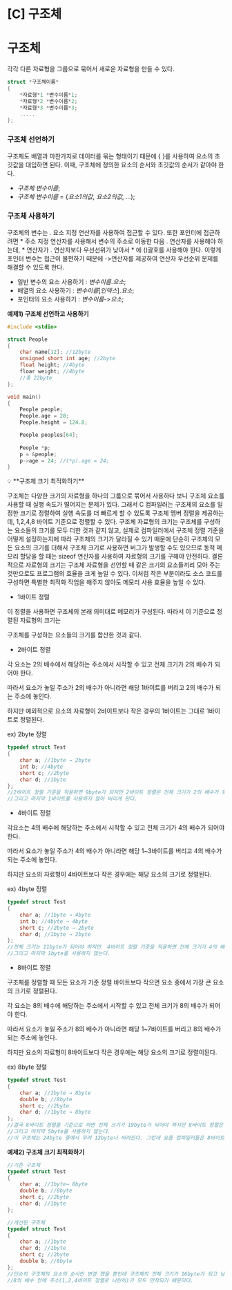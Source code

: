 # [C] 구조체

# 구조체

각각 다른 자료형을 그룹으로 묶어서 새로운 자료형을 만들 수 있다.

```c
struct *구조체이름*
{
	*자료형*1 *변수이름*1;
	*자료형*2 *변수이름*2;
	*자료형*3 *변수이름*3;
	.....
};
```

### **구조체 선언하기**

구조체도 배열과 마찬가지로 데이터를 묶는 형태이기 때문에 { }를 사용하여 요소의 초깃값을 대입하면 된다. 이때, 구조체에 정의한 요소의 순서와 초깃값의 순서가 같아야 한다.

- *구조체 변수이름*;
- *구조체 변수이름* = {*요소1의값*, *요소2의값*, …);

### **구조체 사용하기**

구조체의 변수는 . 요소 지정 연산자를 사용하여 접근할 수 있다. 또한 포인터에 접근하려면 * 주소 지정 연산자를 사용해서 변수의 주소로 이동한 다음 . 연산자를 사용해야 하는데, * 연산자가 . 연산자보다 우선선위가 낮아서 * 에 ()괄호를 사용해야 한다. 이렇게 포인터 변수는 접근이 불편하기 때문에 ->연산자를 제공하여 연산자 우선순위 문제를 해결할 수 있도록 한다.

- 일반 변수의 요소 사용하기 : *변수이름*.*요소*;
- 배열의 요소 사용하기 : *변수이름*[*인덱스*].*요소*;
- 포인터의 요소 사용하기 : *변수이름*->*요소*;

**예제1) 구조체 선언하고 사용하기**

```c
#include <stdio>

struct People
{
	char name[12]; //12byte
	unsigned short int age; //2byte
	float height; //4byte
	floar weight; //4byte
	//총 22byte
};

void main()
{
	People people;
	People.age = 28;
	People.height = 124.8;

	People peoples[64];
	
	People *p;
	p = &people;
	p->age = 24; //(*p).age = 24;
}
```

<aside>
💡 **구조체 크기 최적화하기**

구조체는 다양한 크기의 자료형을 하나의 그룹으로 묶어서 사용하다 보니 구조체 요소를 사용할 때 실행 속도가 떨어지는 문제가 있다. 그래서 C 컴파일러는 구조체의 요소를 일정한 크기로 정렬하여 실행 속도를 더 빠르게 할 수 있도록 구조체 멤버 정렬을 제공하는데, 1,2,4,8 바이트 기준으로 정렬할 수 있다. 구조체 자료형의 크기는 구조체를 구성하는 요소들의 크기를 모두 더한 것과 같지 않고, 실제로 컴파일러에서 구조체 정렬 기준을 어떻게 설정하는지에 따라 구조체의 크기가 달라질 수 있기 때문에 단순히 구조체의 모든 요소의 크기를 더해서 구조체 크기로 사용하면 버그가 발생할 수도 있으므로 동적 메모리 할당을 할 때는  sizeof 연산자를 사용하여 자료형의 크기를 구해야 안전하다. 결론적으로 자료형의 크기는 구조체 자료형을 선언할 때 같은 크기의 요소들끼리 모아 주는 것만으로도 프로그램의 효율을 크게 높일 수 있다. 이처럼 작은 부분이라도 소스 코드를 구성하면 특별한 최적화 작업을 해주지 않아도 메모리 사용 효율을 높일 수 있다.

- 1바이트 정렬

이 정렬을 사용하면 구조체의 본래 의미대로 메모리가 구성된다. 따라서 이 기준으로 정렬된 자료형의 크기는

구조체를 구성하는 요소들의 크기를 합산한 것과 같다.

- 2바이트 정렬

각 요소는 2의 배수에서 해당하는 주소에서 시작할 수 있고 전체 크기가 2의 배수가 되어야 한다.

따라서 요소가 놓일 주소가 2의 배수가 아니라면 해당 1바이트를 버리고 2의 배수가 되는 주소에 놓인다.

하지만 예외적으로 요소의 자료형이 2바이트보다 작은 경우의 1바이트는 그대로 1바이트로 정렬된다.

ex) 2byte 정렬

```c
typedef struct Test
{
	char a; //1byte → 2byte
	int b; //4byte
	short c; //2byte
	char d; //1byte
};
//2바이트 정렬 기준을 적용하면 9byte가 되지만 2바이트 정렬은 전체 크기가 2의 배수가 되어야하기 때문에 10바이트가 된다. 
//그리고 마지막 1바이트를 사용하지 않아 버리게 된다.
```

- 4바이트 정렬

각요소는 4의 배수에 해당하는 주소에서 시작할 수 있고 전체 크기가 4의 배수가 되어야 한다.

따라서 요소가 놓일 주소가 4의 배수가 아니라면 해당 1~3바이트를 버리고 4의 배수가 되는 주소에 놓인다.

하지만 요소의 자료형이 4바이트보다 작은 경우에는 해당 요소의 크기로 정렬된다.

ex) 4byte 정렬

```c
typedef struct Test
{
	char a; //1byte → 4byte
	int b; //4byte → 4byte
	short c; //2byte → 2byte
	char d; //1byte → 2byte
};
//전체 크기는 11byte가 되어야 하지만  4바이트 정렬 기준을 적용하면 전체 크기가 4의 배수가 되어야 하기 때문에 12byte가 된다. 
//그리고 마지막 1byte를 사용하지 않는다.
```

- 8바이트 정렬

구조체를 정렬할 때 모든 요소가 기준 정렬 바이트보다 작으면 요소 중에서 가장 큰 요소의 크기로 정렬된다.

각 요소는 8의 배수에 해당하는 주소에서 시작할 수 있고 전체 크기가 8의 배수가 되어야 한다.

따라서 요소가 놓일 주소가 8의 배수가 아니라면 해당 1~7바이트를 버리고 8의 배수가 되는 주소에 놓인다.

하지만 요소의 자료형이 8바이트보다 작은 경우에는 해당 요소의 크기로 정렬이된다.

ex) 8byte 정렬

```c
typedef struct Test
{
	char a; //1byte → 8byte
	double b; //8byte
	short c; //2byte
	char d; //1byte → 8byte
};
//결국 8바이트 정렬을 기준으로 하면 전체 크기가 19byte가 되어야 하지만 8바이트 정렬은 전체 크기가 8의 배수가 되어야 하기 때문에 크기는 24byte가 된다.
//그리고 마지막 5byte를 사용하지 않는다.
//이 구조체는 24byte 중에서 무려 12byte나 버려진다. 그런데 요즘 컴파일러들은 8바이트 정렬을 기본 값으로 하고 있기 때문에 구조체에 8byte 크기의 자료형을 사용하지 않았다면 낭비가 적겠지만 double이나 __int64 같은 8byte크기의 자료형을 사용하면 구조체의 크기가 갑자기 커지게 될 것이다.
```

</aside>

**예제2) 구조체 크기 최적화하기**

```c
//기존 구조체
typedef struct Test
{
	char a; //1byte→ 8byte
	double b; //8byte
	short c; //2byte
	char d; //1byte
};

//개선된 구조체
typedef struct Test
{
	char a; //1byte
	char d; //1byte
	short c; //2byte
	double b; //8byte
};
//단순히 구조체의 요소의 순서만 변경 했을 뿐인데 구조체의 전체 크기가 16byte가 되고 낭비되던 메모리가 12byte 에서 4byte 로 줄어들었다.
//8의 배수 안에 주소(1,2,4바이트 정렬로 나란히)가 모두 안착되기 때문이다.
```